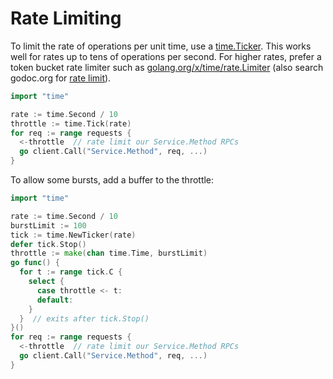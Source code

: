 # Rate Limiting

To limit the rate of operations per unit time, use a [time.Ticker](http://golang.org/pkg/time/#NewTicker).
This works well for rates up to tens of operations per second.
For higher rates, prefer a token bucket rate limiter such as [golang.org/x/time/rate.Limiter](https://godoc.org/golang.org/x/time/rate) (also search godoc.org for
[rate limit](http://godoc.org/?q=rate+limit)).

```go
import "time"

rate := time.Second / 10
throttle := time.Tick(rate)
for req := range requests {
  <-throttle  // rate limit our Service.Method RPCs
  go client.Call("Service.Method", req, ...)
}
```

To allow some bursts, add a buffer to the throttle:
```go
import "time"

rate := time.Second / 10
burstLimit := 100
tick := time.NewTicker(rate)
defer tick.Stop()
throttle := make(chan time.Time, burstLimit)
go func() {
  for t := range tick.C {
    select {
      case throttle <- t:
      default:
    }
  }  // exits after tick.Stop()
}()
for req := range requests {
  <-throttle  // rate limit our Service.Method RPCs
  go client.Call("Service.Method", req, ...)
}
```
